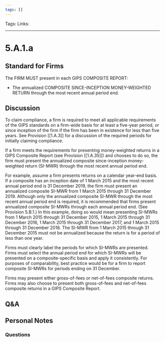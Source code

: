 ```yaml
---
tags: []
---
```

Tags:
Links: 
___
# 5.A.1.a
## Standard for Firms
The FIRM MUST present in each GIPS COMPOSITE REPORT:
- The annualized COMPOSITE SINCE-INCEPTION MONEY-WEIGHTED RETURN through the most recent annual period end.
## Discussion
To claim compliance, a firm is required to meet all applicable requirements of the GIPS standards on a firm-wide basis for at least a five-year period, or since inception of the firm if the firm has been in existence for less than five years. See Provision [[1.A.3]] for a discussion of the required periods for initially claiming compliance.

If a firm meets the requirements for presenting money-weighted returns in a GIPS Composite Report (see Provision [[1.A.35]]) and chooses to do so, the firm must present the annualized composite since-inception money-weighted return (SI-MWR) through the most recent annual period end.

For example, assume a firm presents returns on a calendar year-end basis. If a composite has an inception date of 1 March 2015 and the most recent annual period end is 31 December 2019, the firm must present an annualized composite SI-MWR from 1 March 2015 through 31 December 2019. Although only the annualized composite SI-MWR through the most recent annual period end is required, it is recommended that firms present annualized composite SI-MWRs through each annual period end. (See Provision 5.B.1.) In this example, doing so would mean presenting SI-MWRs from 1 March 2015 through 31 December 2015, 1 March 2015 through 31 December 2016, 1 March 2015 through 31 December 2017, and 1 March 2015 through 31 December 2018. The SI-MWR from 1 March 2015 through 31 December 2015 must not be annualized because the return is for a period of less than one year.

Firms must clearly label the periods for which SI-MWRs are presented. Firms must select the annual period end for which SI-MWRs will be presented on a composite-specific basis and apply it consistently. For purposes of comparability, best practice would be for a firm to report composite SI-MWRs for periods ending on 31 December.

Firms may present either gross-of-fees or net-of-fees composite returns. Firms may also choose to present both gross-of-fees and net-of-fees composite returns in a GIPS Composite Report.
## Q&A

## Personal Notes

### Questions